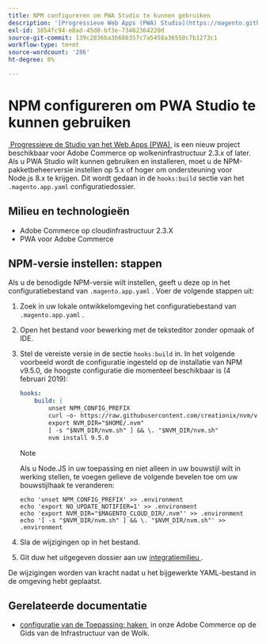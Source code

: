 ```yaml
---
title: NPM configureren om PWA Studio te kunnen gebruiken
description: '[Progressieve Web Apps (PWA) Studio](https://magento.github.io/pwa-studio/) is een nieuw project dat beschikbaar is voor Adobe Commerce op cloudinfrastructuur 2.3.x of hoger. Als u PWA Studio wilt kunnen gebruiken en installeren, moet u de NPM-pakketbeheerversie instellen op 5.x of hoger om ondersteuning voor Node.js 8.x te krijgen. Dit wordt gedaan in de sectie &grave; haks:build'' van het &grave;.magento.app.yaml &grave;- configuratiedossier.'
exl-id: 3854fc94-e8ad-45d8-bf3e-73462364220d
source-git-commit: 139c2836ba36686357c7a5458a36550c7b1273c1
workflow-type: tm+mt
source-wordcount: '286'
ht-degree: 0%

---
```


# NPM configureren om PWA Studio te kunnen gebruiken

[&#x200B; Progressieve de Studio van het Web Apps (PWA) &#x200B;](https://magento.github.io/pwa-studio/) is een nieuw project beschikbaar voor Adobe Commerce op wolkeninfrastructuur 2.3.x of later. Als u PWA Studio wilt kunnen gebruiken en installeren, moet u de NPM-pakketbeheerversie instellen op 5.x of hoger om ondersteuning voor Node.js 8.x te krijgen. Dit wordt gedaan in de `hooks:build` sectie van het `.magento.app.yaml` configuratiedossier.

## Milieu en technologieën

* Adobe Commerce op cloudinfrastructuur 2.3.X
* PWA voor Adobe Commerce

## NPM-versie instellen: stappen

Als u de benodigde NPM-versie wilt instellen, geeft u deze op in het configuratiebestand van `.magento.app.yaml` . Voer de volgende stappen uit:

1. Zoek in uw lokale ontwikkelomgeving het configuratiebestand van `.magento.app.yaml` .
1. Open het bestand voor bewerking met de teksteditor zonder opmaak of IDE.
1. Stel de vereiste versie in de sectie `hooks:build` in. In het volgende voorbeeld wordt de configuratie ingesteld op de installatie van NPM v9.5.0, de hoogste configuratie die momenteel beschikbaar is (4 februari 2019):

   ```yaml
   hooks:
       build: |
           unset NPM_CONFIG_PREFIX
           curl -o- https://raw.githubusercontent.com/creationix/nvm/v0.33.8/install.sh | bash
           export NVM_DIR="$HOME/.nvm"
           [ -s "$NVM_DIR/nvm.sh" ] && \. "$NVM_DIR/nvm.sh"
           nvm install 9.5.0
   ```

   >[!NOTE]
   >
   >Als u Node.JS in uw toepassing en niet alleen in uw bouwstijl wilt in werking stellen, te voegen gelieve de volgende bevelen toe om uw bouwstijlhaak te veranderen:
   > 
   > ```
   > echo 'unset NPM_CONFIG_PREFIX' >> .environment
   > echo 'export NO_UPDATE_NOTIFIER=1' >> .environment
   > echo 'export NVM_DIR="$MAGENTO_CLOUD_DIR/.nvm"' >> .environment
   > echo '[ -s "$NVM_DIR/nvm.sh" ] && \. "$NVM_DIR/nvm.sh"' >> .environment
   > ```

1. Sla de wijzigingen op in het bestand.
1. Git duw het uitgegeven dossier aan uw [&#x200B; integratiemilieu &#x200B;](https://experienceleague.adobe.com/nl/docs/experience-cloud-kcs/kbarticles/ka-27242).

De wijzigingen worden van kracht nadat u het bijgewerkte YAML-bestand in de omgeving hebt geplaatst.

## Gerelateerde documentatie

* [&#x200B; configuratie van de Toepassing: haken &#x200B;](https://experienceleague.adobe.com/docs/commerce-cloud-service/user-guide/configure/app/properties/hooks-property.html?lang=nl-NL) in onze Adobe Commerce op de Gids van de Infrastructuur van de Wolk.
